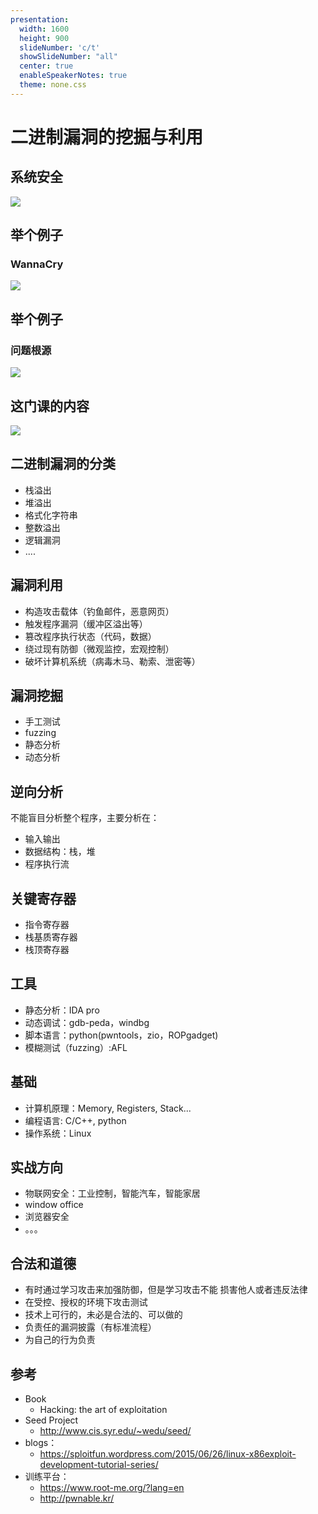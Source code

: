 ```yaml
---
presentation:
  width: 1600
  height: 900
  slideNumber: 'c/t'
  showSlideNumber: "all"
  center: true
  enableSpeakerNotes: true
  theme: none.css
---
```


<!-- slide data-notes="" -->
# 二进制漏洞的挖掘与利用

<!-- slide data-notes="" -->
## 系统安全
![](attach/syssec.png)

<!-- slide data-notes="" -->
## 举个例子
### WannaCry
![](attach/wannacry.png)

<!-- slide data-notes="" -->
## 举个例子
### 问题根源
![](attach/wannacry2.png)
<!-- slide data-notes="" -->
## 这门课的内容
![](attach/th.png)
<!-- slide data-notes="" -->
## 二进制漏洞的分类
- 栈溢出
- 堆溢出
- 格式化字符串
- 整数溢出
- 逻辑漏洞
- ....
<!-- slide data-notes="" -->
## 漏洞利用
- 构造攻击载体（钓鱼邮件，恶意网页）
- 触发程序漏洞（缓冲区溢出等）
- 篡改程序执行状态（代码，数据）
- 绕过现有防御（微观监控，宏观控制）
- 破坏计算机系统（病毒木马、勒索、泄密等）
<!-- slide data-notes="" -->
## 漏洞挖掘
- 手工测试
- fuzzing
- 静态分析
- 动态分析
<!-- slide data-notes="" -->
## 逆向分析
不能盲目分析整个程序，主要分析在：
- 输入输出
- 数据结构：栈，堆
- 程序执行流
<!-- slide data-notes="" -->
## 关键寄存器
- 指令寄存器
- 栈基质寄存器
- 栈顶寄存器
<!-- slide data-notes="" -->

## 工具
- 静态分析：IDA pro
- 动态调试：gdb-peda，windbg
- 脚本语言：python(pwntools，zio，ROPgadget)
- 模糊测试（fuzzing）:AFL
<!-- slide data-notes="" -->
## 基础
- 计算机原理：Memory, Registers, Stack... 
- 编程语言: C/C++, python 
- 操作系统：Linux

<!-- slide data-notes="" -->
## 实战方向
- 物联网安全：工业控制，智能汽车，智能家居
- window office
- 浏览器安全
- 。。。

<!-- slide data-notes="" -->
## 合法和道德
- 有时通过学习攻击来加强防御，但是学习攻击不能 损害他人或者违反法律 
- 在受控、授权的环境下攻击测试 
- 技术上可行的，未必是合法的、可以做的 
- 负责任的漏洞披露（有标准流程） 
- 为自己的行为负责
<!-- slide data-notes="" -->
## 参考
- Book 
    - Hacking: the art of exploitation
- Seed Project 
    - http://www.cis.syr.edu/~wedu/seed/
- blogs： 
    -  https://sploitfun.wordpress.com/2015/06/26/linux-x86exploit-development-tutorial-series/
- 训练平台： 
    - https://www.root-me.org/?lang=en
    - http://pwnable.kr/